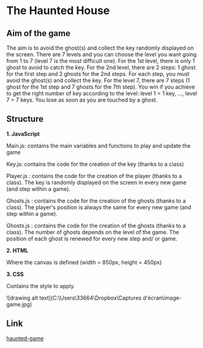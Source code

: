 # The Haunted House

## Aim of the game
The aim is to avoid the ghost(s) and collect the key randomly displayed on the screen.
There are 7 levels and you can choose the level you want going from 1 to 7 (level 7 is the most difficult one). For the 1st level, there is only 1 ghost to avoid to catch the key. For the 2nd level, there are 2 steps: 1 ghost for the first step and 2 ghosts for the 2nd steps. For each step, you must avoid the ghost(s) and collect the key.
For the level 7, there are 7 steps (1 ghost for the 1st step and 7 ghosts for the 7th step).
You win if you achieve to get the right number of key according to the level: level 1 = 1 key, ..., level 7 = 7 keys.
You lose as soon as you are touched by a ghost.

## Structure

**1. JavaScript**

Main.js: contains the main variables and functions to play and update the game

Key.js: contains the code for the creation of the key (thanks to a class)

Player.js : contains the code for the creation of the player (thanks to a class). The key is randomly displayed on the screen in every new game (and step within a game).

Ghosts.js : contains the code for the creation of the ghosts (thanks to a class). The player's position is always the same for every new game (and step within a game).

Ghosts.js : contains the code for the creation of the ghosts (thanks to a class). The number of ghosts depends on the level of the game. The position of each ghost is renewed for every new step and/ or game.


**2. HTML**

Where the canvas is defined (width = 850px, height = 450px)


**3. CSS**

Contains the style to apply.

![drawing alt text](C:\Users\33664\Dropbox\Captures d'écran\image-game.jpg)


## Link
[haunted-game](https://sandrine8304.github.io/haunted-house/)






